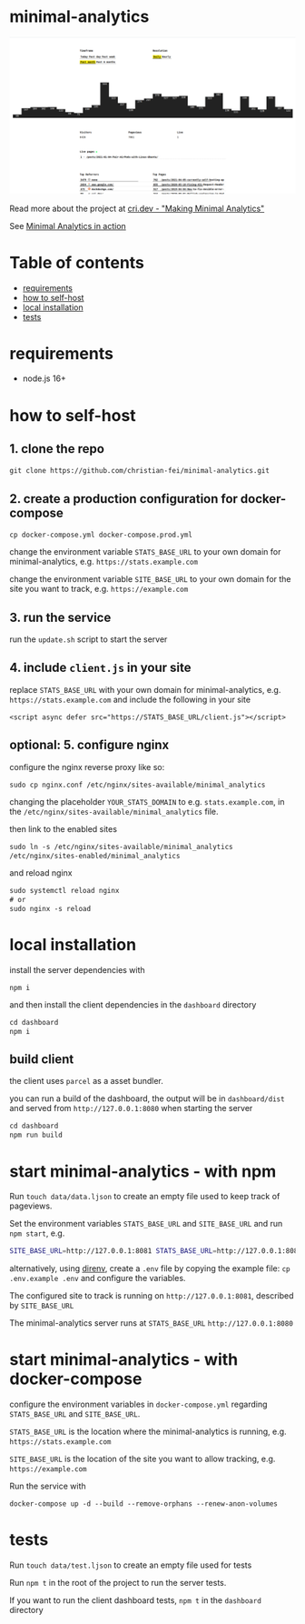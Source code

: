 # minimal-analytics

[![minimal analytics dashboard](https://github.com/christian-fei/minimal-analytics/blob/main/.github/assets/dashboard.png?raw=true)](https://cri.dev/posts/2021-04-28-fullstack-nodejs-preact-minimal-web-analytics-introduction/)

Read more about the project at [cri.dev - "Making Minimal Analytics"](https://cri.dev/posts/2021-04-28-fullstack-nodejs-preact-minimal-web-analytics-introduction/)

See [Minimal Analytics in action](https://s.cri.dev)

# Table of contents

- [requirements](#requirements)
- [how to self-host](#how-to-self-host)
- [local installation](#local-installation)
- [tests](#tests)

# requirements

- node.js 16+

# how to self-host

## 1. clone the repo

```
git clone https://github.com/christian-fei/minimal-analytics.git
```

## 2. create a production configuration for docker-compose

```
cp docker-compose.yml docker-compose.prod.yml
```

change the environment variable `STATS_BASE_URL` to your own domain for minimal-analytics, e.g. `https://stats.example.com`

change the environment variable `SITE_BASE_URL` to your own domain for the site you want to track, e.g. `https://example.com`

## 3. run the service

run the `update.sh` script to start the server

## 4. include `client.js` in your site

replace `STATS_BASE_URL` with your own domain for minimal-analytics, e.g. `https://stats.example.com` and include the following in your site

```
<script async defer src="https://STATS_BASE_URL/client.js"></script>
```

## optional: 5. configure nginx

configure the nginx reverse proxy like so:

```
sudo cp nginx.conf /etc/nginx/sites-available/minimal_analytics
```

changing the placeholder `YOUR_STATS_DOMAIN` to e.g. `stats.example.com`, in the `/etc/nginx/sites-available/minimal_analytics` file.

then link to the enabled sites

```
sudo ln -s /etc/nginx/sites-available/minimal_analytics /etc/nginx/sites-enabled/minimal_analytics
```

and reload nginx

```
sudo systemctl reload nginx
# or
sudo nginx -s reload
```


# local installation

install the server dependencies with

```
npm i
```

and then install the client dependencies in the `dashboard` directory

```
cd dashboard
npm i
```

## build client

the client uses `parcel` as a asset bundler.

you can run a build of the dashboard, the output will be in `dashboard/dist` and served from `http://127.0.0.1:8080` when starting the server

```
cd dashboard
npm run build
```

# start minimal-analytics - with npm

Run `touch data/data.ljson` to create an empty file used to keep track of pageviews.

Set the environment variables `STATS_BASE_URL` and `SITE_BASE_URL` and run `npm start`, e.g.

```bash
SITE_BASE_URL=http://127.0.0.1:8081 STATS_BASE_URL=http://127.0.0.1:8080 npm start
```

alternatively, using [direnv](https://direnv.net/), create a `.env` file by copying the example file: `cp .env.example .env` and configure the variables.

The configured site to track is running on `http://127.0.0.1:8081`, described by `SITE_BASE_URL` 

The minimal-analytics server runs at `STATS_BASE_URL` `http://127.0.0.1:8080`

# start minimal-analytics - with docker-compose

configure the environment variables in `docker-compose.yml` regarding `STATS_BASE_URL` and `SITE_BASE_URL`.

`STATS_BASE_URL` is the location where the minimal-analytics is running, e.g. `https://stats.example.com`

`SITE_BASE_URL` is the location of the site you want to allow tracking, e.g. `https://example.com`

Run the service with

```
docker-compose up -d --build --remove-orphans --renew-anon-volumes
```


# tests

Run `touch data/test.ljson` to create an empty file used for tests

Run `npm t` in the root of the project to run the server tests. 

If you want to run the client dashboard tests, `npm t` in the `dashboard` directory

